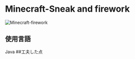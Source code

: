 # Minecraft-Sneak and firework
![Minecraft-firework](https://github.com/n-tsuyoshi/sample/assets/133200934/ae93bbe1-6099-40c1-b6b1-048e334b7454)
## 使用言語
Java
##工夫した点
